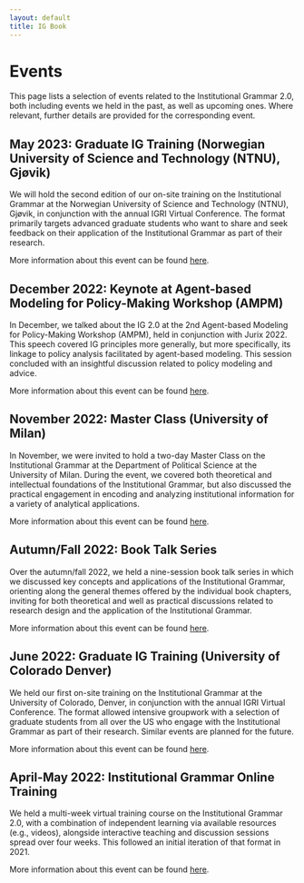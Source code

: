 ```yaml
---
layout: default
title: IG Book
---
```



# Events

This page lists a selection of events related to the Institutional Grammar 2.0, both including events we held in the past, as well as upcoming ones. Where relevant, further details are provided for the corresponding event.

## May 2023: Graduate IG Training (Norwegian University of Science and Technology (NTNU), Gjøvik)

We will hold the second edition of our on-site training on the Institutional Grammar at the Norwegian University of Science and Technology (NTNU), Gjøvik, in conjunction with the annual IGRI Virtual Conference. The format primarily targets advanced graduate students who want to share and seek feedback on their application of the Institutional Grammar as part of their research.

More information about this event can be found <a href="https://institutionalgrammar.org/doctoral_workshop/2023-igri-doctoral-workshop/">here</a>.
## December 2022: Keynote at Agent-based Modeling for Policy-Making Workshop (AMPM)

In December, we talked about the IG 2.0 at the 2nd Agent-based Modeling for Policy-Making Workshop (AMPM), held in conjunction with Jurix 2022. This speech covered IG principles more generally, but more specifically, its linkage to policy analysis facilitated by agent-based modeling. This session concluded with an insightful discussion related to policy modeling and advice.

More information about this event can be found <a href="{{ site.path }}/https://ampmresearch.github.io/ampm2022-program">here</a>.

## November 2022: Master Class (University of Milan)

In November, we were invited to hold a two-day Master Class on the Institutional Grammar at the Department of Political Science at the University of Milan. During the event, we covered both theoretical and intellectual foundations of the Institutional Grammar, but also discussed the practical engagement in encoding and analyzing institutional information for a variety of analytical applications.

More information about this event can be found <a href="{{ site.path }}/events-milan-2022.html">here</a>.

## Autumn/Fall 2022: Book Talk Series

Over the autumn/fall 2022, we held a nine-session book talk series in which we discussed key concepts and applications of the Institutional Grammar, orienting along the general themes offered by the individual book chapters, inviting for both theoretical and well as practical discussions related to research design and the application of the Institutional Grammar.

More information about this event can be found <a href="{{ site.path }}/events-book-talk.html">here</a>.

## June 2022: Graduate IG Training (University of Colorado Denver)

We held our first on-site training on the Institutional Grammar at the University of Colorado, Denver, in conjunction with the annual IGRI Virtual Conference. The format allowed intensive groupwork with a selection of graduate students from all over the US who engage with the Institutional Grammar as part of their research. Similar events are planned for the future.

More information about this event can be found <a href="https://institutionalgrammar.org/conference/2022-igri-virtual-conference-advancing-the-study-of-institutional-dynamics/">here</a>.

## April-May 2022: Institutional Grammar Online Training

We held a multi-week virtual training course on the Institutional Grammar 2.0, with a combination of independent learning via available resources (e.g., videos), alongside interactive teaching and discussion sessions spread over four weeks. This followed an initial iteration of that format in 2021.

More information about this event can be found <a href="https://institutionalgrammar.org/training/institutional-analysis-with-the-institutional-grammar-online-training-2022/">here</a>.
